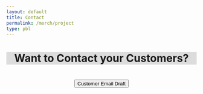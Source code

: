 ```yaml
---
layout: default
title: Contact
permalink: /merch/project
type: pbl
---
```


<h1 style="background-color:Gainsboro; text-align:center" > Want to Contact your Customers?<h1>



<button type="button" class="btn btn-primary" style="display:block; margin: 0 auto;" onclick="alert('Hello __(customer name here)__!\n \nThank you so much for your order! Please come to the student store at lunch to pick up your new swaggy merchandise!\n \nSincerely,\n__Merch Andise__(commissioner name)\nDel Norte ASB\n Merchandise Commmissioner')">
    Customer Email Draft
  </button>
